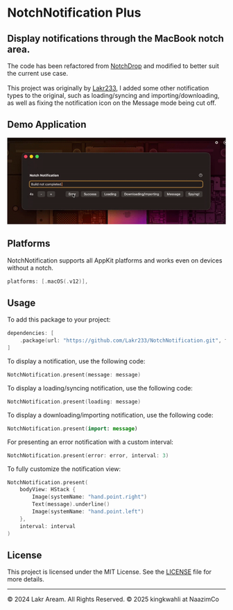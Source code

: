 # NotchNotification Plus
## Display notifications through the MacBook notch area.

The code has been refactored from [NotchDrop](https://github.com/Lakr233/NotchDrop) and modified to better suit the current use case.
</br>
</br>
This project was originally by [Lakr233](https://github.com/Lakr233/), I added some other notification types to the original, such as loading/syncing and importing/downloading, as well as fixing the notification icon on the Message mode being cut off.

## Demo Application
![Demo](./Example/example.gif)

## Platforms

NotchNotification supports all AppKit platforms and works even on devices without a notch.

```swift
platforms: [.macOS(.v12)],
```

## Usage

To add this package to your project:

```swift
dependencies: [
    .package(url: "https://github.com/Lakr233/NotchNotification.git", from: "1.1.0"),
]
```

To display a notification, use the following code:

```swift
NotchNotification.present(message: message)
```

To display a loading/syncing notification, use the following code:

```swift
NotchNotification.present(loading: message)
```

To display a downloading/importing notification, use the following code:

```swift
NotchNotification.present(import: message)
```

For presenting an error notification with a custom interval:

```swift
NotchNotification.present(error: error, interval: 3)
```

To fully customize the notification view:

```swift
NotchNotification.present(
    bodyView: HStack {
        Image(systemName: "hand.point.right")
        Text(message).underline()
        Image(systemName: "hand.point.left")
    },
    interval: interval
)
```

## License

This project is licensed under the MIT License. See the [LICENSE](LICENSE) file for more details.

---

© 2024 Lakr Aream. All Rights Reserved.
© 2025 kingkwahli at NaazimCo
